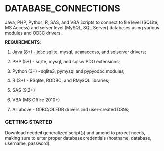# DATABASE_CONNECTIONS

Java, PHP, Python, R, SAS, and VBA Scripts to connect to file level (SQLite, MS Access) and server level (MySQL, SQL Server) databases using various modules and ODBC drivers.

**REQUIREMENTS**: 

1. Java (8+) - jdbc sqlite, mysql, ucanaccess, and sqlserver drivers;

2. PHP (5+) - sqlite, mysql, and sqlsrv PDO extensions; 

2. Python (3+) - sqlite3, pymysql and pypyodbc modules;

3. R (3+) - RSqlite, RODBC, and RMySQL libraries; 

4. SAS (9.2+) 

5. VBA (MS Office 2010+) 

6. All above - ODBC/OLEDB drivers and user-created DSNs;

### GETTING STARTED

Download needed generalized script(s) and amend to project needs, making sure to enter proper database credentials (hostname, database, username, password).
